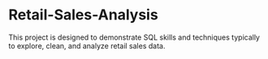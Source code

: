 # Retail-Sales-Analysis
This project is designed to demonstrate SQL skills and techniques typically  to explore, clean, and analyze retail sales data.
